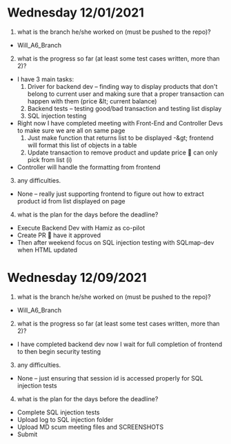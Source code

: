 # Wednesday 12/01/2021

1. what is the branch he/she worked on (must be pushed to the repo)?
  - Will\_A6\_Branch
2. what is the progress so far (at least some test cases written, more than 2)?
  - I have 3 main tasks:
    1. Driver for backend dev – finding way to display products that don&#39;t belong to current user and making sure that a proper transaction can happen with them (price \&lt; current balance)
    2. Backend tests – testing good/bad transaction and testing list display
    3. SQL injection testing
  - Right now I have completed meeting with Front-End and Controller Devs to make sure we are all on same page
    1. Just make function that returns list to be displayed -\&gt; frontend will format this list of objects in a table
    2. Update transaction to remove product and update price  can only pick from list (i)
  - Controller will handle the formatting from frontend
3. any difficulties.
  - None – really just supporting frontend to figure out how to extract product id from list displayed on page
4. what is the plan for the days before the deadline?
  - Execute Backend Dev with Hamiz as co-pilot
  - Create PR  have it approved
  - Then after weekend focus on SQL injection testing with SQLmap-dev when HTML updated

# Wednesday 12/09/2021

1. what is the branch he/she worked on (must be pushed to the repo)?
  - Will\_A6\_Branch
2. what is the progress so far (at least some test cases written, more than 2)?
  - I have completed backend dev now I wait for full completion of frontend to then begin security testing
3. any difficulties.
  - None – just ensuring that session id is accessed properly for SQL injection tests
4. what is the plan for the days before the deadline?
  - Complete SQL injection tests
  - Upload log to SQL injection folder
  - Upload MD scum meeting files and SCREENSHOTS
  - Submit
